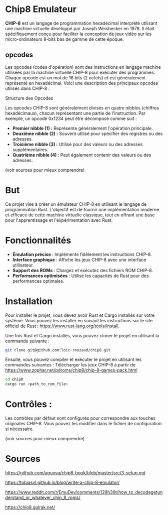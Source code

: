 # Chip8 Emulateur

**CHIP-8** est un langage de programmation hexadécimal interprété utilisant une machine virtuelle
développé par Joseph Weisbecker en 1978. Il était spécifiquement conçu pour faciliter la conception
de jeux vidéo sur les micro-ordinateurs 8-bits bas de gamme de cette époque.

## opcodes

Les opcodes (codes d'opération) sont des instructions en langage machine utilisées par la machine virtuelle CHIP-8 pour exécuter des programmes. Chaque opcode est un mot de 16 bits (2 octets) et est généralement représenté en hexadécimal. Voici une description des principaux opcodes utilisés dans CHIP-8 :

Structure des Opcodes

Les opcodes CHIP-8 sont généralement divisés en quatre nibbles (chiffres hexadécimaux), chacun représentant une partie de l'instruction. Par exemple, un opcode 0x1234 peut être décomposé comme suit :

- **Premier nibble (1) :** Représente généralement l'opération principale.
- **Deuxième nibble (2) :** Souvent utilisé pour spécifier des registres ou des adresses.
- **Troisième nibble (3) :** Utilisé pour des valeurs ou des adresses supplémentaires.
- **Quatrième nibble (4) :** Peut également contenir des valeurs ou des adresses.

(voir sources pour mieux comprendre)

# But

Ce projet vise à créer un émulateur CHIP-8 en utilisant le langage de programmation Rust. L'objectif est de fournir une implémentation moderne et efficace de cette machine virtuelle classique, tout en offrant une base pour l'apprentissage et l'expérimentation avec Rust.

# Fonctionnalités

- **Émulation précise** : Implémente fidèlement les instructions CHIP-8.
- **Interface graphique** : Affiche les jeux CHIP-8 avec une interface utilisateur.
- **Support des ROMs** : Chargez et exécutez des fichiers ROM CHIP-8.
- **Performances optimisées** : Utilise les capacités de Rust pour des performances optimales.

# Installation

Pour installer le projet, vous devez avoir Rust et Cargo installés sur votre système. Vous pouvez les installer en suivant les instructions sur le site officiel de Rust : https://www.rust-lang.org/tools/install.

Une fois Rust et Cargo installés, vous pouvez cloner le projet en utilisant la commande suivante :

```bash
git clone git@github.com:loic-rouzaud/chip8.git
```

Ensuite, vous pouvez compiler et exécuter le projet en utilisant les commandes suivantes :
Télécharger les jeux CHIP-8 à partir de https://www.zophar.net/pdroms/chip8/chip-8-games-pack.html

```bash
cd chip8
cargo run <path_to_rom_file>
```

# Contrôles :

Les contrôles par défaut sont configurés pour correspondre aux touches originales CHIP-8. Vous pouvez les modifier dans le fichier de configuration si nécessaire.

(voir sources pour mieux comprendre)

# Sources

https://github.com/aquova/chip8-book/blob/master/src/3-setup.md

https://tobiasvl.github.io/blog/write-a-chip-8-emulator/

https://www.reddit.com/r/EmuDev/comments/128h36t/how_to_decodegetunderstand_or_whatever_chip_8_roms/

https://chip8.gulrak.net/
